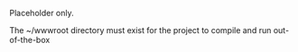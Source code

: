 Placeholder only.

The ~/wwwroot directory must exist for the project to compile and run out-of-the-box